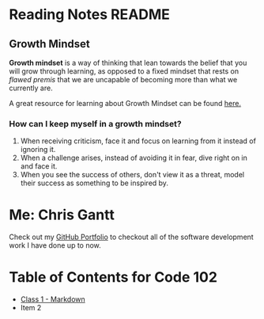 # Reading Notes README
## Growth Mindset
**Growth mindset** is a way of thinking that lean towards the belief that you will grow through learning, as opposed to a fixed mindset that rests on *flawed premis* that we are uncapable of becoming more than what we currently are. 

A great resource for learning about Growth Mindset can be found [here.](https://www.atlassian.com/blog/inside-atlassian/growth-mindset)

### How can I keep myself in a growth mindset?
1. When receiving criticism, face it and focus on learning from it instead of ignoring it.
1. When a challenge arises, instead of avoiding it in fear, dive right on in and face it.
1. When you see the success of others, don't view it as a threat, model their success as something to be inspired by.

# Me: Chris Gantt
Check out my [GitHub Portfolio](https://github.com/ganttArt) to checkout all of the software development work I have done up to now.

# Table of Contents for Code 102
- [Class 1 - Markdown](class01-markdown.md)
- Item 2
